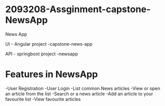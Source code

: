# 2093208-Assginment-capstone-NewsApp
News App

UI - Angular project -capstone-news-app

API - springboot project -newsapp

# Features in NewsApp
-User Registration
-User Login
-List common News articles
-View or open an article from the list 
-Search or a news article
-Add an article to your favourite list
-View favourite articles
